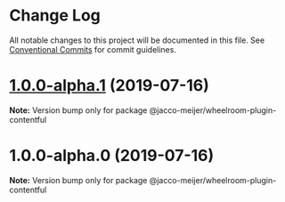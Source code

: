 # Change Log

All notable changes to this project will be documented in this file.
See [Conventional Commits](https://conventionalcommits.org) for commit guidelines.

# [1.0.0-alpha.1](https://github.com/jaccomeijer/wheelroom/compare/@jacco-meijer/wheelroom-plugin-contentful@1.0.0-alpha.0...@jacco-meijer/wheelroom-plugin-contentful@1.0.0-alpha.1) (2019-07-16)

**Note:** Version bump only for package @jacco-meijer/wheelroom-plugin-contentful





# 1.0.0-alpha.0 (2019-07-16)

**Note:** Version bump only for package @jacco-meijer/wheelroom-plugin-contentful
